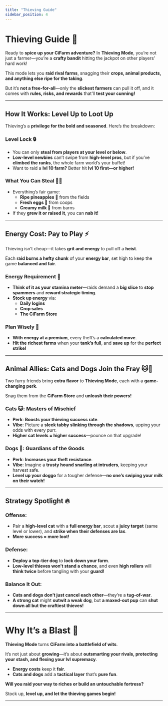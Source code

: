 ```yaml
---
title: "Thieving Guide"
sidebar_position: 4
---
```

# **Thieving Guide 🪬**  

Ready to **spice up your CiFarm adventure?** In **Thieving Mode**, you’re not just a farmer—you’re a **crafty bandit** hitting the jackpot on other players’ hard work!  

This mode lets you **raid rival farms**, snagging their **crops, animal products, and anything else ripe for the taking**.  

But it’s **not a free-for-all**—only the **slickest farmers** can pull it off, and it comes with **rules, risks, and rewards** that’ll **test your cunning!**

---

## **How It Works: Level Up to Loot Up**  

Thieving’s a **privilege for the bold and seasoned**. Here’s the breakdown:

### **Level Lock 🔒**  
- You can only **steal from players at your level or below**.  
- **Low-level newbies** can’t swipe from **high-level pros**, but if you’ve **climbed the ranks**, the whole farm world’s your buffet!  
- Want to raid a **lvl 10 farm?** Better hit **lvl 10 first—or higher!**  

### **What You Can Steal 🏴‍☠️**  
- Everything’s fair game:  
  - **Ripe pineapples 🍍** from the fields  
  - **Fresh eggs 🥚** from coops  
  - **Creamy milk 🥛** from barns  
- If they **grew it or raised it**, you can **nab it!**  

---

## **Energy Cost: Pay to Play ⚡**  

Thieving isn’t cheap—it takes **grit and energy** to pull off a **heist**.  

Each **raid burns a hefty chunk** of your **energy bar**, set high to keep the game **balanced and fair**.

### **Energy Requirement 🔋**  
- **Think of it as your stamina meter**—raids demand a **big slice** to **stop spammers** and **reward strategic timing**.  
- **Stock up energy** via:  
  - **Daily logins**  
  - **Crop sales**  
  - **The CiFarm Store**  

### **Plan Wisely 🧠**  
- **With energy at a premium**, every theft’s a **calculated move**.  
- **Hit the richest farms** when your **tank’s full**, and **save up** for the **perfect strike!**

---

## **Animal Allies: Cats and Dogs Join the Fray 🐱🐶**  

Two furry friends bring **extra flavor** to **Thieving Mode**, each with a **game-changing perk**.  

Snag them from the **CiFarm Store** and **unleash their powers!**

### **Cats 🐱: Masters of Mischief**  
- **Perk**: **Boosts your thieving success rate**.  
- **Vibe**: Picture a **sleek tabby slinking through the shadows**, upping your odds with every purr.  
- **Higher cat levels = higher success**—pounce on that upgrade!  

### **Dogs 🐶: Guardians of the Goods**  
- **Perk**: **Increases your theft resistance**.  
- **Vibe**: Imagine a **trusty hound snarling at intruders**, keeping your harvest safe.  
- **Level up your doggo** for a tougher defense—**no one’s swiping your milk on their watch!**  

---

## **Strategy Spotlight 🔥**  

### **Offense:**
- Pair a **high-level cat** with a **full energy bar**, scout a **juicy target** (same level or lower), and **strike when their defenses are lax**.  
- **More success = more loot!**  

### **Defense:**
- **Deploy a top-tier dog** to **lock down your farm**.  
- **Low-level thieves won’t stand a chance**, and even **high rollers** will **think twice** before tangling with your **guard!**  

### **Balance It Out:**
- **Cats and dogs don’t just cancel each other**—they’re a **tug-of-war**.  
- **A strong cat** might **outwit a weak dog**, but **a maxed-out pup** can **shut down all but the craftiest thieves!**  

---

# **Why It’s a Blast 🎯**  

**Thieving Mode** turns **CiFarm into a battlefield of wits**.  

It’s not just about **growing**—it’s about **outsmarting your rivals, protecting your stash, and flexing your lvl supremacy**.  

- **Energy costs** keep it **fair**.  
- **Cats and dogs** add a **tactical layer** that’s **pure fun**.  

**Will you raid your way to riches or build an untouchable fortress?**  

Stock up, **level up, and let the thieving games begin!**  

---

